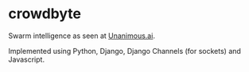 # crowdbyte

Swarm intelligence as seen at [Unanimous.ai](https://unanimous.ai).

Implemented using Python, Django, Django Channels (for sockets) and Javascript.

